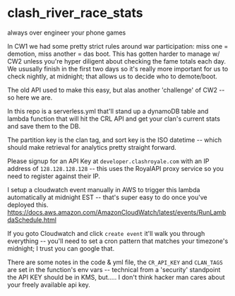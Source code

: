 # clash_river_race_stats
always over engineer your phone games


In CW1 we had some pretty strict rules around war participation: miss one = demotion, miss another = das boot.
This has gotten harder to manage w/ CW2 unless you're hyper diligent about checking the fame totals each day.
We ususally finish in the first two days so it's really more important for us to check nightly, at midnight; that allows us to decide who to demote/boot.

The old API used to make this easy, but alas another 'challenge' of CW2 -- so here we are.

In this repo is a serverless.yml that'll stand up a dynamoDB table and lambda function that will hit the CRL API and get your clan's current stats and save them to the DB.

The partition key is the clan tag, and sort key is the ISO datetime -- which should make retrieval for analytics pretty straight forward.

Please signup for an API Key at `developer.clashroyale.com` with an IP address of `128.128.128.128` -- this uses the RoyalAPI proxy service so you need to register against their IP.

I setup a cloudwatch event manually in AWS to trigger this lambda automatically at midnight EST -- that's super easy to do once you've deployed this.
https://docs.aws.amazon.com/AmazonCloudWatch/latest/events/RunLambdaSchedule.html

If you goto Cloudwatch and click `create event` it'll walk you through everything -- you'll need to set a cron pattern that matches your timezone's midnight; I trust you can google that.

There are some notes in the code & yml file, the `CR_API_KEY` and `CLAN_TAGS` are set in the function's env vars -- technical from a 'security' standpoint the API KEY should be in KMS, but..... I don't think hacker man cares about your freely available api key.

